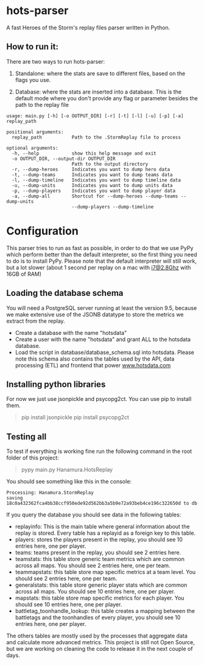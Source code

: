 # hots-parser
A fast Heroes of the Storm's replay files parser written in Python.


## How to run it:

There are two ways to run hots-parser:

1) Standalone: where the stats are save to different files, based on the flags you use.

2) Database: where the stats are inserted into a database. This is the default mode where you don't provide any flag or parameter besides the path to the replay file

```
usage: main.py [-h] [-o OUTPUT_DIR] [-r] [-t] [-l] [-u] [-p] [-a] replay_path

positional arguments:
  replay_path           Path to the .StormReplay file to process

optional arguments:
  -h, --help            show this help message and exit
  -o OUTPUT_DIR, --output-dir OUTPUT_DIR
                        Path to the output directory
  -r, --dump-heroes     Indicates you want to dump hero data
  -t, --dump-teams      Indicates you want to dump teams data
  -l, --dump-timeline   Indicates you want to dump timeline data
  -u, --dump-units      Indicates you want to dump units data
  -p, --dump-players    Indicates you want to dump player data
  -a, --dump-all        Shortcut for --dump-heroes --dump-teams --dump-units
                        --dump-players --dump-timeline
```

# Configuration
This parser tries to run as fast as possible, in order to do that we use PyPy which perform better than the default interpreter, so the first thing you need to do is to install PyPy. Please note that the default interpreter will still work, but a lot slower (about 1 second per replay on a mac with i7@2.8Ghz with 16GB of RAM)

## Loading the database schema
You will need a PostgreSQL server running at least the version 9.5, because we make extensive use of the JSONB datatype to store the metrics we extract from the replay.

- Create a database with the name "hotsdata"
- Create a user with the name "hotsdata" and grant ALL to the hotsdata database.
- Load the script in database/database_schema.sql into hotsdata. Please note this schema also contains the tables used by the API, data processing (ETL) and frontend that power www.hotsdata.com

## Installing python libraries
For now we just use jsonpickle and psycopg2ct. You can use pip to install them.
> pip install jsonpickle
> pip install psycopg2ct

## Testing all
To test if everything is working fine run the following command in the root folder of this project:
> pypy main.py Hanamura.HotsReplay

You should see something like this in the console:
```
Processing: Hanamura.StormReplay
saving 18c0a432362fca4bb38ccf950ede92d562bb3a5b9e72a93beb4ce196c322650d to db
```

If you query the database you should see data in the following tables:
- replayinfo: This is the main table where general information about the replay is stored. Every table has a replayid as a foreign key to this table.
- players: stores the players present in the replay, you should see 10 entries here, one per player.
- teams: teams present in the replay, you should see 2 entries here.
- teamstats: this table store generic team metrics which are common across all maps. You should see 2 entries here, one per team.
- teammapstats: this table store map specific metrics at a team level. You should see 2 entries here, one per team.
- generalstats: this table store generic player stats which are common across all maps. You should see 10 entries here, one per player.
- mapstats: this table store map specific metrics for each player. You should see 10 entries here, one per player.
- battletag_toonhandle_lookup: this table creates a mapping between the battletags and the toonhandles of every player, you should see 10 entries here, one per player.

The others tables are mostly used by the processes that aggregate data and calculate more advanced metrics. This project is still not Open Source, but we are working on cleaning the code to release it in the next couple of days.
